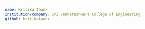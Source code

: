 ```yaml
---
name: Kritika Taank
institution/company: Sri Venkateshwara College of Engineering
github: kritikataank
---
```

